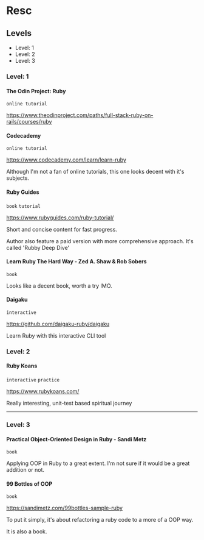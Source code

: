 # Resc

## Levels

- Level: 1
- Level: 2
- Level: 3


### Level: 1

#### The Odin Project: Ruby
`online tutorial`

https://www.theodinproject.com/paths/full-stack-ruby-on-rails/courses/ruby


#### Codecademy 
`online tutorial`

https://www.codecademy.com/learn/learn-ruby

Although I'm not a fan of online tutorials, this one looks decent with it's subjects.

#### Ruby Guides 
`book` `tutorial`

https://www.rubyguides.com/ruby-tutorial/

Short and concise content for fast progress.

Author also feature a paid version with more comprehensive approach.
It's called 'Rubby Deep Dive'


#### Learn Ruby The Hard Way - Zed A. Shaw & Rob Sobers
`book`

Looks like a decent book, worth a try IMO.

#### Daigaku
`interactive`

https://github.com/daigaku-ruby/daigaku

Learn Ruby with this interactive CLI tool



### Level: 2


#### Ruby Koans
`interactive` `practice`

https://www.rubykoans.com/

Really interesting, unit-test based spiritual journey

---

### Level: 3

#### Practical Object-Oriented Design in Ruby - Sandi Metz
`book`

Applying OOP in Ruby to a great extent. I'm not sure if it would be a great addition or not.


#### 99 Bottles of OOP
`book`

https://sandimetz.com/99bottles-sample-ruby

To put it simply, it's about refactoring a ruby code to a more of a OOP way.

It is also a book.

